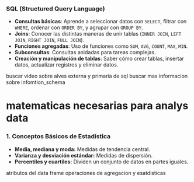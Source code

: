 ### **SQL (Structured Query Language)**

- **Consultas básicas**: Aprende a seleccionar datos con `SELECT`, filtrar con `WHERE`, ordenar con `ORDER BY`, y agrupar con `GROUP BY`.
- **Joins**: Conocer las distintas maneras de unir tablas (`INNER JOIN`, `LEFT JOIN`, `RIGHT JOIN`, `FULL JOIN`).
- **Funciones agregadas**: Uso de funciones como `SUM`, `AVG`, `COUNT`, `MAX`, `MIN`.
- **Subconsultas**: Consultas anidadas para tareas complejas.
- **Creación y manipulación de tablas**: Saber cómo crear tablas, insertar datos, actualizar registros y eliminar datos.

buscar video sobre alves externa y primaria de sql
buscar mas informacion sobre infomtion_schema

# matematicas necesarias para analys data 

### 1. **Conceptos Básicos de Estadística**

- **Media, mediana y moda:** Medidas de tendencia central.
- **Varianza y desviación estándar:** Medidas de dispersión.
- **Percentiles y cuartiles:** Dividen un conjunto de datos en partes iguales.


atributos del data frame
operaciones de agregacion y esatdisticas
